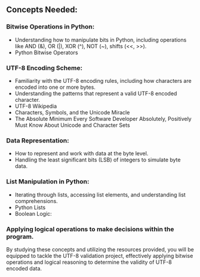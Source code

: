 ## Concepts Needed:
### Bitwise Operations in Python:

* Understanding how to manipulate bits in Python, including operations like AND (&), OR (|), XOR (^), NOT (~), shifts (<<, >>).
* Python Bitwise Operators
### UTF-8 Encoding Scheme:

* Familiarity with the UTF-8 encoding rules, including how characters are encoded into one or more bytes.
* Understanding the patterns that represent a valid UTF-8 encoded character.
* UTF-8 Wikipedia
* Characters, Symbols, and the Unicode Miracle
* The Absolute Minimum Every Software Developer Absolutely, Positively Must Know About Unicode and Character Sets
### Data Representation:

* How to represent and work with data at the byte level.
* Handling the least significant bits (LSB) of integers to simulate byte data.
### List Manipulation in Python:

* Iterating through lists, accessing list elements, and understanding list comprehensions.
* Python Lists
* Boolean Logic:

### Applying logical operations to make decisions within the program.
By studying these concepts and utilizing the resources provided, you will be equipped to tackle the UTF-8 validation project, effectively applying bitwise operations and logical reasoning to determine the validity of UTF-8 encoded data.
